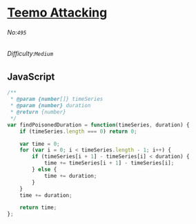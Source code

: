 # [Teemo Attacking](https://leetcode.com/problems/teemo-attacking/#/description)
###### No:`495`
###### Difficulty:`Medium`
## JavaScript


```js
/**
 * @param {number[]} timeSeries
 * @param {number} duration
 * @return {number}
 */
var findPoisonedDuration = function(timeSeries, duration) {
    if (timeSeries.length === 0) return 0;

    var time = 0;
    for (var i = 0; i < timeSeries.length - 1; i++) {
        if (timeSeries[i + 1] - timeSeries[i] < duration) {
            time += timeSeries[i + 1] - timeSeries[i];
        } else {
            time += duration;
        }
    }
    time += duration;

    return time;
};
```
